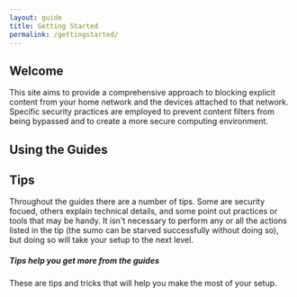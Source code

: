 ```yaml
---
layout: guide
title: Getting Started
permalink: /gettingstarted/
---
```


## Welcome

This site aims to provide a comprehensive approach to blocking explicit content from your home network and the devices attached to that network. Specific security practices are employed to prevent content filters from being bypassed and to create a more secure computing environment.

## Using the Guides

## Tips
Throughout the guides there are a number of tips. Some are security focued, others explain technical details, and some point out practices or tools that may be handy. It isn't necessary to perform any or all the actions listed in the tip (the sumo can be starved successfully without doing so), but doing so will take your setup to the next level.

<div class="tip">
  <h5>Tips help you get more from the guides</h5>
  <p>These are tips and tricks that will help you make the most of your setup.</p>
</div>